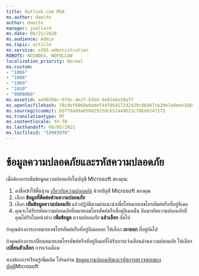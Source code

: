 ```yaml
---
title: Outlook.com MSA
ms.author: daeite
author: daeite
manager: joallard
ms.date: 04/21/2020
ms.audience: Admin
ms.topic: article
ms.service: o365-administration
ROBOTS: NOINDEX, NOFOLLOW
localization_priority: Normal
ms.custom:
- "1006"
- "1008"
- "1009"
- "1010"
- "8000060"
ms.assetid: a4403b0c-6f4c-4e2f-b3bd-4e814de10aff
ms.openlocfilehash: f8cdef6068e0adef44f8b4172d2429c86947cb39e7a0eeb168ca6b4400e8b585
ms.sourcegitcommit: b5f7da89a650d2915dc652449623c78be6247175
ms.translationtype: MT
ms.contentlocale: th-TH
ms.lasthandoff: 08/05/2021
ms.locfileid: "53983976"
---
```

# <a name="security-info-and-security-codes"></a>ข้อมูลความปลอดภัยและรหัสความปลอดภัย

เมื่อต้องการเพิ่มข้อมูลความปลอดภัยในบัญชี Microsoft ของคุณ:

1. ลงชื่อเข้าใช้พื้นฐาน [เกี่ยวกับความปลอดภัย](https://account.microsoft.com/security) ด้วยบัญชี Microsoft ของคุณ
1. เลือก **ข้อมูลที่ติดต่อด้านความปลอดภัย**
1. เลือก **เพิ่มข้อมูลความปลอดภัย** แล้วปฏิบัติตามคําแนะนําเพื่อใส่หมายเลขโทรศัพท์หรือที่อยู่อีเมล
1. คุณจะได้รับรหัสความปลอดภัยที่หมายเลขโทรศัพท์หรือที่อยู่อีเมลนั้น ป้อนรหัสความปลอดภัยที่คุณได้รับในหน้าต่าง **เพิ่มข้อมูล** ความปลอดภัย **แล้วเลือก** ถัดไป

ถ้าคุณต้องการเอาหมายเลขโทรศัพท์หรือที่อยู่อีเมลออก ให้เลือก **เอาออก** ที่อยู่ถัดไป

ถ้าคุณต้องการเปลี่ยนหมายเลขโทรศัพท์หรือที่อยู่อีเมลที่ได้รับการแจ้งเตือนด้านความปลอดภัย ให้เลือก **เปลี่ยนตัวเลือก** การแจ้งเตือน

หากต้องการเรียนรู้เพิ่มเติม โปรดอ่าน [ข้อมูลความปลอดภัยและรหัสการตรวจสอบของบัญชี](https://support.microsoft.com/help/12428/)Microsoft